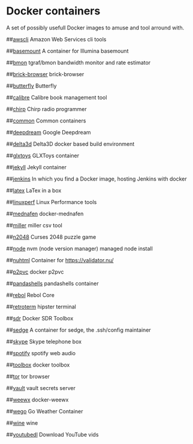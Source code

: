 
# Docker containers

A set of possibly usefull Docker images to amuse and tool arround with.


##[awscli](awscli)
Amazon Web Services cli tools

##[basemount](basemount)
A container for Illumina basemount

##[bmon](bmon)
tgraf/bmon bandwidth monitor and rate estimator

##[brick-browser](brick-browser)
brick-browser

##[butterfly](butterfly)
Butterfly

##[calibre](calibre)
Calibre book management tool

##[chirp](chirp)
Chirp radio programmer

##[common](common)
Common containers

##[deepdream](deepdream)
Google Deepdream

##[delta3d](delta3d)
Delta3D docker based build environment

##[glxtoys](glxtoys)
GLXToys container

##[jekyll](jekyll)
Jekyll container

##[jenkins](jenkins)
In which you find a Docker image, hosting Jenkins with docker

##[latex](latex)
LaTex in a box

##[linuxperf](linuxperf)
Linux Performance tools

##[mednafen](mednafen)
docker-mednafen

##[miller](miller)
miller csv tool

##[n2048](n2048)
Curses 2048 puzzle game

##[node](node)
nvm (node version manager) managed node install

##[nuhtml](nuhtml)
Container for https://validator.nu/

##[p2pvc](p2pvc)
docker p2pvc

##[pandashells](pandashells)
pandashells container

##[rebol](rebol)
Rebol Core

##[retroterm](retroterm)
hipster terminal

##[sdr](sdr)
Docker SDR Toolbox

##[sedge](sedge)
A container for sedge, the .ssh/config maintainer

##[skype](skype)
Skype telephone box

##[spotify](spotify)
spotify web audio

##[toolbox](toolbox)
docker toolbox

##[tor](tor)
tor browser

##[vault](vault)
vault secrets server

##[weewx](weewx)
docker-weewx

##[wego](wego)
Go Weather Container

##[wine](wine)
wine

##[youtubedl](youtubedl)
Download YouTube vids


